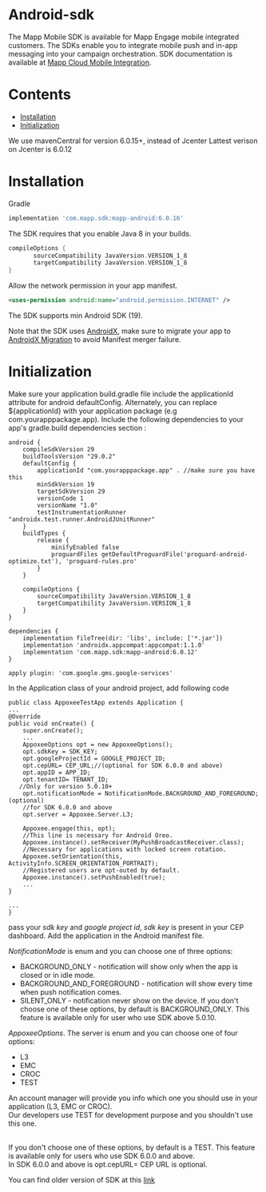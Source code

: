# Android-sdk

The Mapp Mobile SDK is available for Mapp Engage mobile integrated customers.
The SDKs enable you to integrate mobile push and in-app messaging into your campaign orchestration.
SDK documentation is available at [Mapp Cloud Mobile Integration](https://mapp-wiki.atlassian.net/wiki/spaces/MIC/pages/430492/Initialize+Android+FCM+SDK+for+Mapp+Cloud).

# Contents
- [Installation](#installation)
- [Initialization](#initialization)

We use mavenCentral for version 6.0.15+, instead of Jcenter
Lattest verison on Jcenter is 6.0.12

# Installation
Gradle
```groovy
implementation 'com.mapp.sdk:mapp-android:6.0.16'
```

The SDK requires that you enable Java 8 in your builds.
```groovy
compileOptions {
       sourceCompatibility JavaVersion.VERSION_1_8
       targetCompatibility JavaVersion.VERSION_1_8
}
```

Allow the network permission in your app manifest.
```xml
<uses-permission android:name="android.permission.INTERNET" />
```

The SDK supports min Android SDK (19).

Note that the SDK uses [AndroidX](https://developer.android.com/jetpack/androidx), make sure to migrate your app to [AndroidX Migration](https://developer.android.com/jetpack/androidx#using_androidx) to avoid Manifest merger failure.

# Initialization

Make sure your application build.gradle file include the applicationId attribute for android defaultConfig. Alternately, you can replace ${applicationId} with your application package (e.g com.yourapppackage.app). Include the following dependencies to your app's gradle.build dependencies section :

```
android {
    compileSdkVersion 29
    buildToolsVersion "29.0.2"
    defaultConfig {
        applicationId "com.yourapppackage.app" . //make sure you have this   
        minSdkVersion 19
        targetSdkVersion 29
        versionCode 1
        versionName "1.0"
        testInstrumentationRunner "androidx.test.runner.AndroidJUnitRunner"
    }
    buildTypes {
        release {
            minifyEnabled false
            proguardFiles getDefaultProguardFile('proguard-android-optimize.txt'), 'proguard-rules.pro'
        }
    }

    compileOptions {
        sourceCompatibility JavaVersion.VERSION_1_8
        targetCompatibility JavaVersion.VERSION_1_8
    }
}

dependencies {
    implementation fileTree(dir: 'libs', include: ['*.jar'])
    implementation 'androidx.appcompat:appcompat:1.1.0'
    implementation 'com.mapp.sdk:mapp-android:6.0.12'
}

apply plugin: 'com.google.gms.google-services'
```

In the Application class of your android project, add following code

```
public class AppoxeeTestApp extends Application {
...
@Override
public void onCreate() {
    super.onCreate();
    ...
    AppoxeeOptions opt = new AppoxeeOptions();
    opt.sdkKey = SDK_KEY;
    opt.googleProjectId = GOOGLE_PROJECT_ID;
    opt.cepURL= CEP_URL;//(optional for SDK 6.0.0 and above)
    opt.appID = APP_ID;
    opt.tenantID= TENANT_ID;
   //Only for version 5.0.10+
    opt.notificationMode = NotificationMode.BACKGROUND_AND_FOREGROUND; (optional)
    //for SDK 6.0.0 and above
    opt.server = Appoxee.Server.L3;
 
    Appoxee.engage(this, opt);
    //This line is necessary for Android Oreo.
    Appoxee.instance().setReceiver(MyPushBroadcastReceiver.class);
    //Necessary for applications with locked screen rotation. 
    Appoxee.setOrientation(this, ActivityInfo.SCREEN_ORIENTATION_PORTRAIT);
    //Registered users are opt-outed by default.
    Appoxee.instance().setPushEnabled(true);
    ...
}
  
...
}
```

pass your *sdk key* and *google project id*, *sdk key* is present in your CEP dashboard. Add the application in the Android manifest file.

*NotificationMode* is enum and you can choose one of three options:
* BACKGROUND_ONLY - notification will show only when the app is closed or in idle mode.<br/> 
* BACKGROUND_AND_FOREGROUND - notification will show every time when push notification comes.<br/> 
* SILENT_ONLY - notification never show on the device.
If you don't choose one of these options, by default is BACKGROUND_ONLY.  This feature is available only for user who use SDK above 5.0.10.


*AppoxeeOptions*. The server is enum and you can choose one of four options:<br/>
* L3<br/>
* EMC<br/>
* CROC<br/>
* TEST

An account manager will provide you info which one you should use in your application (L3, EMC or CROC).<br/>Our developers use TEST for development purpose and you shouldn't use this one.

<br/>If you don't choose one of these options, by default is a TEST. This feature is available only for users who use SDK 6.0.0 and above.
<br/>In SDK 6.0.0 and above is opt.cepURL= CEP URL is optional.






 You can find older version of SDK at this [link](https://mapp-wiki.atlassian.net/wiki/spaces/MIC/pages/430257/Mapp+Cloud+Android+SDK+Documentation) 
